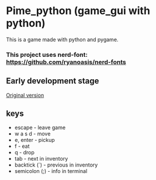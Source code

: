 # Pime_python (game_gui with python)

This is a game made with python and pygame.

### This project uses nerd-font: https://github.com/ryanoasis/nerd-fonts

## Early development stage

[Original version](https://github.com/Hanuko33/game_gui)

## keys
* escape - leave game
* w a s d - move
* e, enter - pickup
* f - eat
* q - drop
* tab - next in inventory
* backtick (`) - previous in inventory
* semicolon (;) - info in terminal

